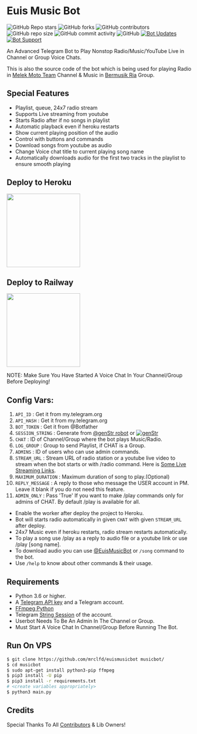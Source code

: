 # Euis Music Bot
![GitHub Repo stars](https://img.shields.io/github/stars/mrclfd/euismusicbot?color=blue&style=flat)
![GitHub forks](https://img.shields.io/github/forks/mrclfd/euismusicbot?color=green&style=flat)
![GitHub contributors](https://img.shields.io/github/contributors/mrclfd/euismusicbot?style=flat)
![GitHub repo size](https://img.shields.io/github/repo-size/mrclfd/euismusicbot?color=red)
![GitHub commit activity](https://img.shields.io/github/commit-activity/m/mrclfd/euismusicbot)
![GitHub](https://img.shields.io/github/license/mrclfd/euismusicbot)
[![Bot Updates](https://img.shields.io/badge/euismusicbot-Updates%20Channel-green)](https://t.me/melekmoto)
[![Bot Support](https://img.shields.io/badge/euismusicbot-Support%20Group-blue)](https://t.me/bermusikria)


An Advanced Telegram Bot to Play Nonstop Radio/Music/YouTube Live in Channel or Group Voice Chats.

This is also the source code of the bot which is being used for playing
Radio in [Melek Moto Team](https://t.me/melekmoto) Channel & Music in [Bermusik Ria](https://t.me/bermusikria) Group.

## Special Features

- Playlist, queue, 24x7 radio stream
- Supports Live streaming from youtube
- Starts Radio after if no songs in playlist
- Automatic playback even if heroku restarts
- Show current playing position of the audio
- Control with buttons and commands
- Download songs from youtube as audio
- Change Voice chat title to current playing song name
- Automatically downloads audio for the first two tracks in the playlist to ensure smooth playing

## Deploy to Heroku

<p><a href="https://heroku.com/deploy?template=https://github.com/mrclfd/euismusicbot"> <img src="https://img.shields.io/badge/Deploy%20To%20Heroku-blueviolet?style=for-the-badge&logo=heroku" width="200"/></a></p>

## Deploy to Railway

<p><a href="https://railway.app/new/template?template=https://github.com/mrclfd/euismusicbot&envs=API_ID%2CAPI_HASH%2CBOT_TOKEN%2CSESSION_STRING%2CCHAT%2CLOG_GROUP%2CADMINS%2CADMIN_ONLY%2CMAXIMUM_DURATION%2CSTREAM_URL%2CREPLY_MESSAGE&optionalEnvs=LOG_GROUP%2CADMIN_ONLY%2CMAXIMUM_DURATION%2CSTREAM_URL%2CREPLY_MESSAGE&API_IDDesc=Your+Telegram+API_ID+get+it+from+my.telegram.org%2Fapps&API_HASHDesc=Your+Telegram+API_HASH+get+it+from+my.telegram.org%2Fapps&BOT_TOKENDesc=Bot+token+of+your+bot%2C+get+from+%40Botfather&SESSION_STRINGDesc=Session+string%2C+use+%40genStr_robot+to+generate+pyrogram+session+string&CHATDesc=ID+of+Channel+or+Group+where+the+Bot+plays+Radio%2FMusic%2FYouTube+Lives&LOG_GROUPDesc=ID+of+the+group+to+send+playlist+if+CHAT+is+a+Group%2C+if+channel+then+leave+blank&ADMINSDesc=ID+of+Users+who+can+use+Admin+commands+%28for+multiple+users+seperated+by+space%29&ADMIN_ONLYDesc=Change+it+to+%27True%27+If+you+want+to+make+%2Fplay+commands+only+for+admins+of+CHAT.+By+default+%2Fplay+is+available+for+all.&MAXIMUM_DURATIONDesc=Maximum+duration+of+song+to+be+played+using+%2Fplay+command&STREAM_URLDesc=URL+of+Radio+station+or+Youtube+Live+video+url+to+stream+with+%2Fradio+command&REPLY_MESSAGEDesc=A+reply+message+to+those+who+message+the+USER+account+in+PM.+Make+it+blank+if+you+do+not+need+this+feature.&MAXIMUM_DURATIONDefault=120&ADMIN_ONLYDefault=False&STREAM_URLDefault=https://youtu.be/7NOSDKb0HlU&REPLY_MESSAGEDefault=Maaf, Bot ini tidak menerima pesan, Silakan hubungi [admin](https://t.me/ngeringerong), Thx ❤️."> <img src="https://img.shields.io/badge/Deploy%20To%20Railway-blueviolet?style=for-the-badge&logo=railway" width="200"/></a></p>

NOTE: Make Sure You Have Started A Voice Chat In Your Channel/Group Before Deploying!

## Config Vars:

1. `API_ID` : Get it from my.telegram.org
2. `API_HASH` : Get it from my.telegram.org
3. `BOT_TOKEN` : Get it from @Botfather
4. `SESSION_STRING` : Generate from [@genStr robot](http://t.me/genStr_robot) or [![genStr](https://img.shields.io/badge/repl.it-genStr-yellowgreen)](https://repl.it/@AsmSafone/genStr)
5. `CHAT` : ID of Channel/Group where the bot plays Music/Radio.
6. `LOG_GROUP` : Group to send Playlist, if CHAT is a Group.
7. `ADMINS` : ID of users who can use admin commands.
8. `STREAM_URL` : Stream URL of radio station or a youtube live video to stream when the bot starts or with /radio command. Here is [Some Live Streaming Links](https://telegra.ph/Live-Radio-Stream-Links-05-17).
9. `MAXIMUM_DURATION` : Maximum duration of song to play.(Optional)
10. `REPLY_MESSAGE` : A reply to those who message the USER account in PM. Leave it blank if you do not need this feature.
11. `ADMIN_ONLY` : Pass 'True' If you want to make /play commands only for admins of CHAT. By default /play is available for all.

- Enable the worker after deploy the project to Heroku.
- Bot will starts radio automatically in given `CHAT` with given `STREAM_URL` after deploy. 
- 24x7 Music even if heroku restarts, radio stream restarts automatically. 
- To play a song use /play as a reply to audio file or a youtube link or use /play [song name].
- To download audio you can use [@EuisMusicBot](http://t.me/EuisMusicBot) or `/song` command to the bot.
- Use `/help` to know about other commands & their usage.

## Requirements

- Python 3.6 or higher.
- A
  [Telegram API key](https://docs.pyrogram.org/intro/quickstart#enjoy-the-api)
  and a Telegram account.
- [FFmpeg Python](https://www.ffmpeg.org/)
- Telegram [String Session](http://t.me/genStr_robot) of the account.
- Userbot Needs To Be An Admin In The Channel or Group.
- Must Start A Voice Chat In Channel/Group Before Running The Bot.

## Run On VPS

```sh
$ git clone https://github.com/mrclfd/euismusicbot musicbot/
$ cd musicbot
$ sudo apt-get install python3-pip ffmpeg
$ pip3 install -U pip
$ pip3 install -r requirements.txt
# <create variables appropriately>
$ python3 main.py
```

## Credits

Special Thanks To All [Contributors](https://github.com/mrclfd/euismusicbot/graphs/contributors) & Lib Owners!


